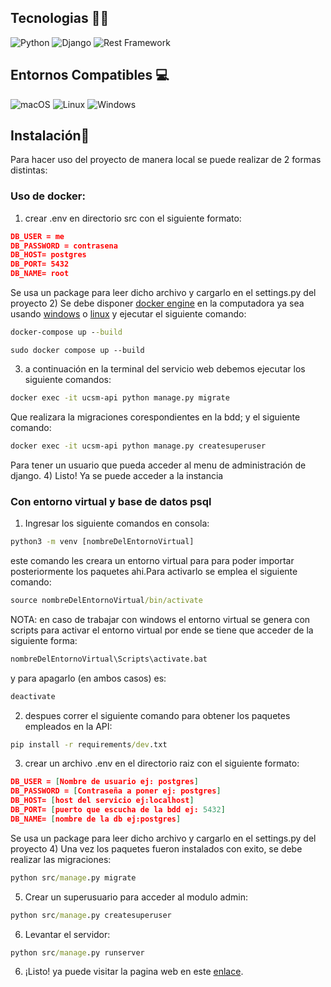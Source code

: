## Tecnologias 👨‍💻
![Python](https://img.shields.io/badge/Python-3.9-blue.svg)
![Django](https://img.shields.io/badge/Django-4.0-brightgreen.svg)
![Rest Framework](https://img.shields.io/badge/Rest_Framework-3.14.0-brightgreen.svg)

## Entornos Compatibles 💻
![macOS](https://img.shields.io/badge/macOS-compatible-green)
![Linux](https://img.shields.io/badge/Linux-compatible-green)
![Windows](https://img.shields.io/badge/Windows-compatible-green)

## Instalación🤖
Para hacer uso del proyecto de manera local se puede realizar de 2 formas distintas:
### Uso de docker:
1) crear .env en directorio src con el siguiente formato:
```json
DB_USER = me
DB_PASSWORD = contrasena
DB_HOST= postgres
DB_PORT= 5432
DB_NAME= root
```
Se usa un package para leer dicho archivo y cargarlo en el settings.py del proyecto
2) Se debe disponer [docker engine](https://docs.docker.com/engine/install/) en la computadora ya sea usando [windows](https://docs.docker.com/desktop/install/windows-install/) o [linux](https://docs.docker.com/desktop/install/linux-install/) y ejecutar el siguiente comando:
```cmd
docker-compose up --build
```
```
sudo docker compose up --build
```

3) a continuación en la terminal del servicio web debemos ejecutar los siguiente comandos:
```bash
docker exec -it ucsm-api python manage.py migrate
```
Que realizara la migraciones corespondientes en la bdd; y el siguiente comando:
```bash
docker exec -it ucsm-api python manage.py createsuperuser
```
Para tener un usuario que pueda acceder al menu de administración de django.
4) Listo! Ya se puede acceder a la instancia

### Con entorno virtual y base de datos psql
1) Ingresar los siguiente comandos en consola:
```cmd
python3 -m venv [nombreDelEntornoVirtual]
```
este comando les creara un entorno virtual para para poder importar posteriormente los paquetes ahi.Para activarlo se emplea el siguiente comando:

```cmd
source nombreDelEntornoVirtual/bin/activate
```
NOTA: en caso de trabajar con windows el entorno virtual se genera con scripts para activar el entorno virtual por ende se tiene que acceder de la siguiente forma:
```cmd
nombreDelEntornoVirtual\Scripts\activate.bat
```
y para apagarlo (en ambos casos) es:

```cmd
deactivate
```

2) despues correr el siguiente comando para obtener los paquetes empleados en la API:

```cmd
pip install -r requirements/dev.txt
```
3) crear un archivo .env en el directorio raiz con el siguiente formato:
```json
DB_USER = [Nombre de usuario ej: postgres]
DB_PASSWORD = [Contraseña a poner ej: postgres]
DB_HOST= [host del servicio ej:localhost]
DB_PORT= [puerto que escucha de la bdd ej: 5432]
DB_NAME= [nombre de la db ej:postgres]
```
Se usa un package para leer dicho archivo y cargarlo en el settings.py del proyecto
4) Una vez los paquetes fueron instalados con exito, se debe realizar las migraciones:
```cmd
python src/manage.py migrate
```
5) Crear un superusuario para acceder al modulo admin:
```cmd
python src/manage.py createsuperuser
```
6) Levantar el servidor:
```cmd
python src/manage.py runserver
```
6) ¡Listo! ya puede visitar la pagina web en este [enlace](http://127.0.0.1:8000/).